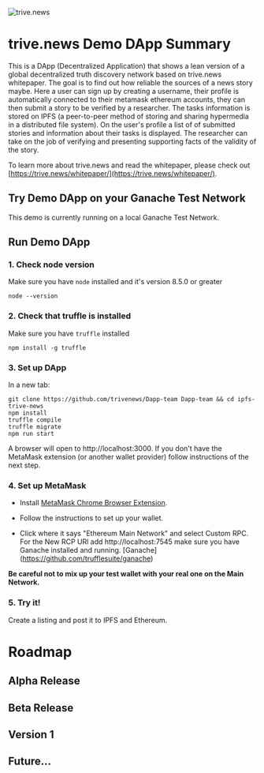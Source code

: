 ![trive.news](https://trive.news/wp-content/uploads/2018/01/discover-banner-4.png)

# trive.news Demo DApp Summary
This is a DApp (Decentralized Application) that shows a lean version of a global decentralized truth discovery network based on trive.news whitepaper. The goal is to find out how reliable the sources of a news story maybe. Here a user can sign up by creating a username, their profile is automatically connected to their metamask ethereum accounts, they can then submit a story to be verified by a researcher. The tasks information is stored on IPFS (a peer-to-peer method of storing and sharing hypermedia in a distributed file system). On the user's profile a list of of submitted stories and information about their tasks is displayed. The researcher can take on the job of verifying and presenting supporting facts of the validity of the story. 


To learn more about trive.news and read the whitepaper, please check out [https://trive.news/whitepaper/](https://trive.news/whitepaper/).

## Try Demo DApp on your Ganache Test Network

This demo is currently running on a local Ganache Test Network. 


## Run Demo DApp

### 1. Check node version

Make sure you have `node` installed and it's version 8.5.0 or greater

```
node --version
```
### 2. Check that truffle is installed

Make sure you have `truffle` installed

```
npm install -g truffle
```

### 3. Set up DApp 

In a new tab:
```
git clone https://github.com/trivenews/Dapp-team Dapp-team && cd ipfs-trive-news
npm install
truffle compile
truffle migrate
npm run start
```

A browser will open to http://localhost:3000. If you don't have the MetaMask extension (or another wallet provider) follow instructions of the next step.


### 4. Set up MetaMask

- Install [MetaMask Chrome Browser Extension](https://metamask.io/).

- Follow the instructions to set up your wallet.

- Click where it says "Ethereum Main Network" and select Custom RPC. For the New RCP URl add http://localhost:7545 make sure you have Ganache installed and running. [Ganache] (https://github.com/trufflesuite/ganache)

**Be careful not to mix up your test wallet with your real one on the Main Network.**



### 5. Try it!
Create a listing and post it to IPFS and Ethereum.

# Roadmap

## Alpha Release

## Beta Release

## Version 1

## Future...

